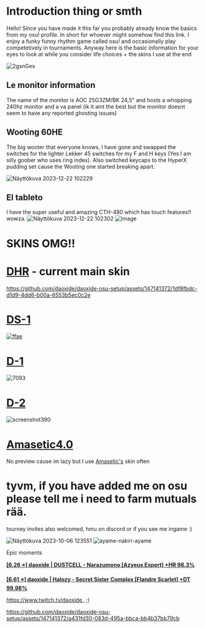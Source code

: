 # Introduction thing or smth

Hello! Since you have made it this far you probably already know the basics from my osu! profile. In short for whoever might somehow find this link. I enjoy a funky funny rhythm game called osu! and occasionally play competetively in tournaments. Anyway here is the basic information for your eyes to look at while you consider life choices + the skins I use at the end

![2gsnGes](https://github.com/daoxide/daoxide.github.io/assets/147141372/a67afb55-ad7c-4f85-afcc-8f4bf29bbae9)

## Le monitor information

The name of the monitor is AOC 25G3ZM/BK 24,5" and hosts a whopping 240hz monitor and a va panel (ik it aint the best but the monitor doesnt seem to have any reported ghosting issues)

## Wooting 60HE


The big wooter that everyone knows, I have gone and swapped the switches for the lighter Lekker 45 switches for my F and H keys (Yes I am silly goober who uses ring index). Also switched keycaps to the HyperX pudding set cause the Wooting one started breaking apart.

![Näyttökuva 2023-12-22 102229](https://github.com/daoxide/daoxide-osu-setup/assets/147141372/85429c9c-6a5a-43f9-9dfb-5c678392dd13)


## El tableto

I have the super useful and amazing CTH-480 which has touch features!! wowza.
![Näyttökuva 2023-12-22 102302](https://github.com/daoxide/daoxide-osu-setup/assets/147141372/d905f1bb-36eb-49ad-ba3b-a20ba8e22cf8) ![image](https://github.com/daoxide/daoxide-osu-setup/assets/147141372/8dea6cf8-1769-4e57-afdc-6d22b602ed17)



# SKINS OMG!!

# [**DHR**](https://drive.google.com/file/d/1ufgyIoRHWP3gvBoBGbbKGHZS6_yTWWfM/view?usp=sharing) - current main skin

https://github.com/daoxide/daoxide-osu-setup/assets/147141372/1df8fbdc-d1d9-4dd6-b00a-6553b5ec0c2e

# [**DS-1**](https://drive.google.com/file/d/1JaXmjR_KXUmQAHyvvgJhF236tbU-kzG6/view?usp=sharing)
[![ffae](https://github.com/daoxide/daoxide.github.io/assets/147141372/29ab6680-a117-4dd3-9e1e-7afcfef854f2)
](https://osu.ppy.sh/ss/18834850/ffae)

# [**D-1**](https://drive.google.com/file/d/1TpCq7BTYduberjgRURZgMhEhVKrjpzP3/view?usp=sharing)
![7093](https://github.com/daoxide/daoxide.github.io/assets/147141372/88f98228-dbb7-4c9f-a020-5f4f2c30e7e9)

# [**D-2**](https://drive.google.com/file/d/1Wphiu-Rk7Zt6dhSD_zXmUiHSOexfzsOh/view?usp=sharing)
![screenshot390](https://github.com/daoxide/daoxide.github.io/assets/147141372/f47f8c18-75e5-4ff0-9c7f-54f92d5f645c)

# [**Amasetic4.0**](https://drive.google.com/file/d/1W2jYX97SNfnCb6Pjqjr9s8C8p8c_RLI7/view)
No preview cause im lazy but I use [Amasetic's](https://osu.ppy.sh/users/11375251) skin often 

# tyvm, if you have added me on osu please tell me i need to farm mutuals rää. 
tourney invites also welcomed, hmu on discord or if you see me ingame :)

![Näyttökuva 2023-10-06 123551](https://github.com/daoxide/daoxide.github.io/assets/147141372/25d2ae37-4407-43b8-8344-abe4f7a28c51) ![ayame-nakiri-ayame](https://github.com/daoxide/daoxide.github.io/assets/147141372/823e2114-92bc-42b3-b398-9ebf9db47dc5)

Epic moments

[**[6.26 ⭐] daoxide | DUSTCELL - Narazumono [Azyeus Expert] +HR 98.3%**](https://link.issou.best/y01WU7)

[**[6.61 ⭐] daoxide | Halozy - Secret Sister Complex [Flandre Scarlet] +DT 99.98%**](https://link.issou.best/T6OIvW)


https://www.twitch.tv/daoxide_ ;)

https://github.com/daoxide/daoxide-osu-setup/assets/147141372/a431fd30-083d-495a-bbca-bb4b37bb79cb


